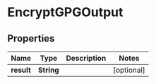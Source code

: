 

# EncryptGPGOutput

## Properties

Name | Type | Description | Notes
------------ | ------------- | ------------- | -------------
**result** | **String** |  |  [optional]




